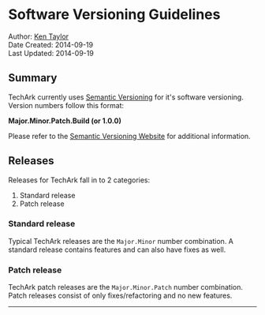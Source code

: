 # Software Versioning Guidelines

Author: [Ken Taylor](mailto:ktaylor@gotechark.com?subject=SoftwareVersioning)    
Date Created: 2014-09-19  
Last Updated: 2014-09-19  

## Summary

TechArk currently uses [Semantic Versioning][semver] for it's software versioning. Version numbers follow this format:

**Major.Minor.Patch.Build (or 1.0.0)**


Please refer to the [Semantic Versioning Website][semver] for additional information.

## Releases

Releases for TechArk fall in to 2 categories:

1. Standard release
2. Patch release



### Standard release

Typical TechArk releases are the `Major.Minor` number combination. A standard release contains features and can also have fixes as well.

### Patch release

TechArk patch releases are the `Major.Minor.Patch` number combination. Patch releases consist of only fixes/refactoring and no new features.


---
[semver]: http://semver.org/
[hotfix]: http://en.wikipedia.org/wiki/Hotfix
[servicepack]: http://en.wikipedia.org/wiki/Service_pack